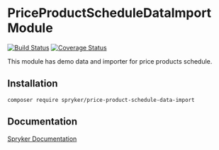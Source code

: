 # PriceProductScheduleDataImport Module
[![Build Status](https://travis-ci.org/spryker/price-product-schedule-data-import.svg)](https://travis-ci.org/spryker/price-product-schedule-data-import)
[![Coverage Status](https://coveralls.io/repos/github/spryker/price-product-schedule-data-import/badge.svg)](https://coveralls.io/github/spryker/price-product-schedule-data-import)

This module has demo data and importer for price products schedule.

## Installation

```
composer require spryker/price-product-schedule-data-import
```

## Documentation

[Spryker Documentation](https://documentation.spryker.com/module_guide/overview.htm)
